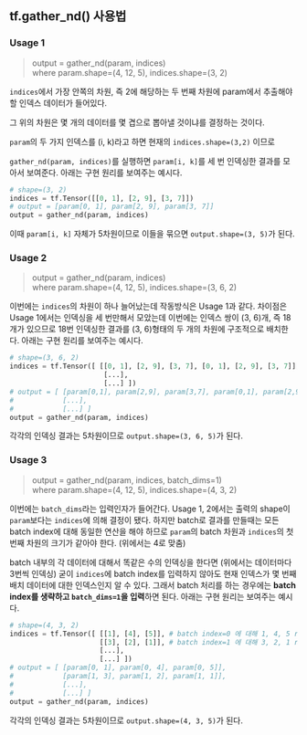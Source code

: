 

## tf.gather_nd() 사용법



### Usage 1

> output = gather_nd(param, indices)  
> where param.shape=(4, 12, 5), indices.shape=(3, 2)  

`indices`에서 가장 안쪽의 차원, 즉 2에 해당하는 두 번째 차원에 param에서 추출해야할 인덱스 데이터가 들어있다.  

그 위의 차원은 몇 개의 데이터를 몇 겹으로 뽑아낼 것이냐를 결정하는 것이다.  

`param`의 두 가지 인덱스를 (i, k)라고 하면 현재의 `indices.shape=(3,2)` 이므로

`gather_nd(param, indices)`를 실행하면 `param[i, k]`를 세 번 인덱싱한 결과를 모아서 보여준다.  아래는 구현 원리를 보여주는 예시다.

```python
# shape=(3, 2)
indices = tf.Tensor([[0, 1], [2, 9], [3, 7]])
# output = [param[0, 1], param[2, 9], param[3, 7]]
output = gather_nd(param, indices)
```

이때 `param[i, k]` 자체가 5차원이므로 이들을 묶으면 `output.shape=(3, 5)`가 된다.



### Usage 2

> output = gather_nd(param, indices)  
> where param.shape=(4, 12, 5), indices.shape=(3, 6, 2)  

이번에는 `indices`의 차원이 하나 늘어났는데 작동방식은 Usage 1과 같다. 차이점은 Usage 1에서는 인덱싱을  세 번만해서 모았는데 이번에는 인덱스 쌍이 (3, 6)개, 즉 18개가 있으므로 18번 인덱싱한 결과를 (3, 6)형태의 두 개의 차원에 구조적으로 배치한다. 아래는 구현 원리를 보여주는 예시다.

```python
# shape=(3, 6, 2)
indices = tf.Tensor([ [[0, 1], [2, 9], [3, 7], [0, 1], [2, 9], [3, 7]], 
                       [...], 
                       [...] ]) 	
# output = [ [param[0,1], param[2,9], param[3,7], param[0,1], param[2,9], param[3,7]], 
#            [...], 
#            [...] ]
output = gather_nd(param, indices)
```

각각의 인덱싱 결과는 5차원이므로 `output.shape=(3, 6, 5)`가 된다.



### Usage 3

> output = gather_nd(param, indices, batch_dims=1)  
> where param.shape=(4, 12, 5), indices.shape=(4, 3, 2)  

이번에는 `batch_dims`라는 입력인자가 들어간다. Usage 1, 2에서는 출력의 shape이 `param`보다는 `indices`에 의해 결정이 됐다. 하지만 batch로 결과를 만들때는 모든 batch index에 대해 동일한 연산을 해야 하므로 `param`의 batch 차원과 `indices`의 첫 번째 차원의 크기가 같아야 한다. (위에서는 4로 맞춤)   

batch 내부의 각 데이터에 대해서 똑같은 수의 인덱싱을 한다면 (위에서는 데이터마다 3번씩 인덱싱) 굳이 `indices`에 batch index를 입력하지 않아도 현재 인덱스가 몇 번째 배치 데이터에 대한 인덱스인지 알 수 있다. 그래서 batch 처리를 하는 경우에는 **batch index를 생략하고 `batch_dims=1`을 입력**하면 된다.  아래는 구현 원리는 보여주는 예시다.

```python
# shape=(4, 3, 2)
indices = tf.Tensor([ [[1], [4], [5]], # batch index=0 에 대해 1, 4, 5 row 추출
                      [[3], [2], [1]], # batch index=1 에 대해 3, 2, 1 row 추출
                      [...], 
                      [...] ]) 	
# output = [ [param[0, 1], param[0, 4], param[0, 5]], 
#            [param[1, 3], param[1, 2], param[1, 1]], 
#            [...], 
#            [...] ]
output = gather_nd(param, indices)
```

각각의 인덱싱 결과는 5차원이므로 `output.shape=(4, 3, 5)`가 된다.

